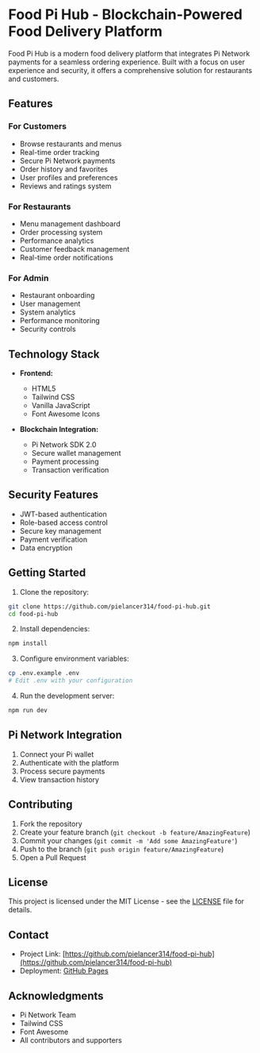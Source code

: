 # Food Pi Hub - Blockchain-Powered Food Delivery Platform

Food Pi Hub is a modern food delivery platform that integrates Pi Network payments for a seamless ordering experience. Built with a focus on user experience and security, it offers a comprehensive solution for restaurants and customers.

## Features

### For Customers
- Browse restaurants and menus
- Real-time order tracking
- Secure Pi Network payments
- Order history and favorites
- User profiles and preferences
- Reviews and ratings system

### For Restaurants
- Menu management dashboard
- Order processing system
- Performance analytics
- Customer feedback management
- Real-time order notifications

### For Admin
- Restaurant onboarding
- User management
- System analytics
- Performance monitoring
- Security controls

## Technology Stack

- **Frontend:**
  - HTML5
  - Tailwind CSS
  - Vanilla JavaScript
  - Font Awesome Icons

- **Blockchain Integration:**
  - Pi Network SDK 2.0
  - Secure wallet management
  - Payment processing
  - Transaction verification

## Security Features

- JWT-based authentication
- Role-based access control
- Secure key management
- Payment verification
- Data encryption

## Getting Started

1. Clone the repository:
```bash
git clone https://github.com/pielancer314/food-pi-hub.git
cd food-pi-hub
```

2. Install dependencies:
```bash
npm install
```

3. Configure environment variables:
```bash
cp .env.example .env
# Edit .env with your configuration
```

4. Run the development server:
```bash
npm run dev
```

## Pi Network Integration

1. Connect your Pi wallet
2. Authenticate with the platform
3. Process secure payments
4. View transaction history

## Contributing

1. Fork the repository
2. Create your feature branch (`git checkout -b feature/AmazingFeature`)
3. Commit your changes (`git commit -m 'Add some AmazingFeature'`)
4. Push to the branch (`git push origin feature/AmazingFeature`)
5. Open a Pull Request

## License

This project is licensed under the MIT License - see the [LICENSE](LICENSE) file for details.

## Contact

- Project Link: [https://github.com/pielancer314/food-pi-hub](https://github.com/pielancer314/food-pi-hub)
- Deployment: [GitHub Pages](https://pielancer314.github.io/food-pi-hub)

## Acknowledgments

- Pi Network Team
- Tailwind CSS
- Font Awesome
- All contributors and supporters
